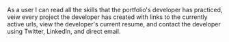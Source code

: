 As a user I can read all the skills that the portfolio's developer has practiced, veiw every project the developer has created with links to the currently active urls, view the developer's current resume, and contact the developer using Twitter, LinkedIn, and direct email.
